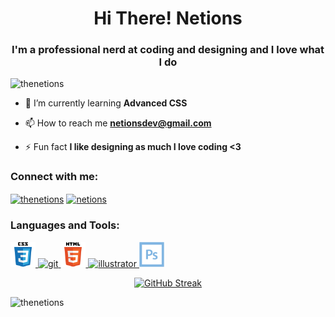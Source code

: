 <h1 align="center">Hi There! Netions</h1>
<h3 align="center">I'm a professional nerd at coding and designing and I love what I do</h3>

<p align="left"> <img src="https://komarev.com/ghpvc/?username=thenetions&label=Profile%20views&color=blue&style=flat" alt="thenetions" /> </p>


- 🌱 I’m currently learning **Advanced CSS**

- 📫 How to reach me **netionsdev@gmail.com**

- ⚡ Fun fact **I like designing as much I love coding <3**

<h3 align="left">Connect with me:</h3>
<p align="left">
<a href="https://instagram.com/thenetions" target="blank"><img align="center" src="https://raw.githubusercontent.com/rahuldkjain/github-profile-readme-generator/master/src/images/icons/Social/instagram.svg" alt="thenetions" height="30" width="40" /></a>
<a href="https://discord.gg/netions" target="blank"><img align="center" src="https://raw.githubusercontent.com/rahuldkjain/github-profile-readme-generator/master/src/images/icons/Social/discord.svg" alt="netions" height="30" width="40" /></a>
</p>

<h3 align="left">Languages and Tools:</h3>
<p align="left"> <a href="https://www.w3schools.com/css/" target="_blank" rel="noreferrer"> <img src="https://raw.githubusercontent.com/devicons/devicon/master/icons/css3/css3-original-wordmark.svg" alt="css3" width="40" height="40"/> </a> <a href="https://git-scm.com/" target="_blank" rel="noreferrer"> <img src="https://www.vectorlogo.zone/logos/git-scm/git-scm-icon.svg" alt="git" width="40" height="40"/> </a> <a href="https://www.w3.org/html/" target="_blank" rel="noreferrer"> <img src="https://raw.githubusercontent.com/devicons/devicon/master/icons/html5/html5-original-wordmark.svg" alt="html5" width="40" height="40"/> </a> <a href="https://www.adobe.com/in/products/illustrator.html" target="_blank" rel="noreferrer"> <img src="https://www.vectorlogo.zone/logos/adobe_illustrator/adobe_illustrator-icon.svg" alt="illustrator" width="40" height="40"/> </a> <a href="https://www.photoshop.com/en" target="_blank" rel="noreferrer"> <img src="https://raw.githubusercontent.com/devicons/devicon/master/icons/photoshop/photoshop-line.svg" alt="photoshop" width="40" height="40"/> </a> </p>

<div align="center">
  
  [![GitHub Streak](https://github-readme-streak-stats.herokuapp.com?user=thenetions&theme=dark-smoky&hide_border=true&border_radius=0)](https://git.io/streak-stats)

  <p align="left"> <img src="https://komarev.com/ghpvc/?username=thenetions&label=Profile%20views&color=blue&style=flat" alt="thenetions" /> </p>
  
</div>


